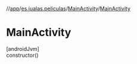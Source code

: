 //[app](../../../index.md)/[es.jualas.peliculas](../index.md)/[MainActivity](index.md)/[MainActivity](-main-activity.md)

# MainActivity

[androidJvm]\
constructor()
